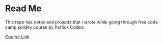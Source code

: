 # Read Me

This repo has notes and projects that I wrote while going through free code camp solidity course by Partick Collins.

[Course Link](https://www.youtube.com/watch?v=gyMwXuJrbJQ)
